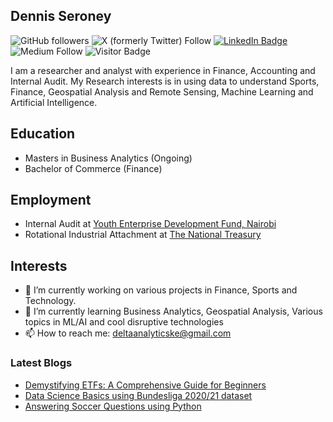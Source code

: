 ## Dennis Seroney

![GitHub followers](https://img.shields.io/github/followers/analyticsKE)
![X (formerly Twitter) Follow](https://img.shields.io/twitter/follow/Analytics_KE)
[![LinkedIn Badge](https://img.shields.io/badge/My-LinkedIn-blue)](https://www.linkedin.com/in/denniskiplagatseroney)
![Medium Follow](https://img.shields.io/badge/Medium-12100E?style=for-the-badge&logo=medium&logoColor=white&link=https://medium.com/@deltaanalyticske)
![Visitor Badge](https://visitor-badge.laobi.icu/badge?page_id=analyticsKE.analyticsKE)

I am a researcher and analyst with experience in Finance, Accounting and Internal Audit. My Research interests is in using data to understand Sports, Finance, Geospatial Analysis and Remote Sensing, Machine Learning and Artificial Intelligence.

## Education
- Masters in Business Analytics (Ongoing)
- Bachelor of Commerce (Finance)
  
## Employment
- Internal Audit at [Youth Enterprise Development Fund, Nairobi](https://www.youthfund.go.ke/)
- Rotational Industrial Attachment at [The National Treasury](https://www.treasury.go.ke/)

## Interests
- 🔭 I’m currently working on various projects in Finance, Sports and Technology. 
- 🌱 I’m currently learning Business Analytics, Geospatial Analysis, Various topics in ML/AI and cool disruptive technologies
- 📫 How to reach me: deltaanalyticske@gmail.com

### Latest Blogs
<!-- HASHNODE:START -->
- [Demystifying ETFs: A Comprehensive Guide for Beginners](https://medium.com/@deltaanalyticske/demystifying-etfs-a-comprehensive-guide-for-beginners-5431819e74d0)
- [Data Science Basics using Bundesliga 2020/21 dataset](https://medium.com/@deltaanalyticske/004-data-science-basics-using-the-2020-21-bundesliga-season-dataset-with-python-friends-5d70a351e6)
- [Answering Soccer Questions using Python](https://medium.com/@deltaanalyticske/003-answering-three-soccer-questions-statistically-using-python-3c08481a0b0a)

<!-- HASHNODE:END -->
